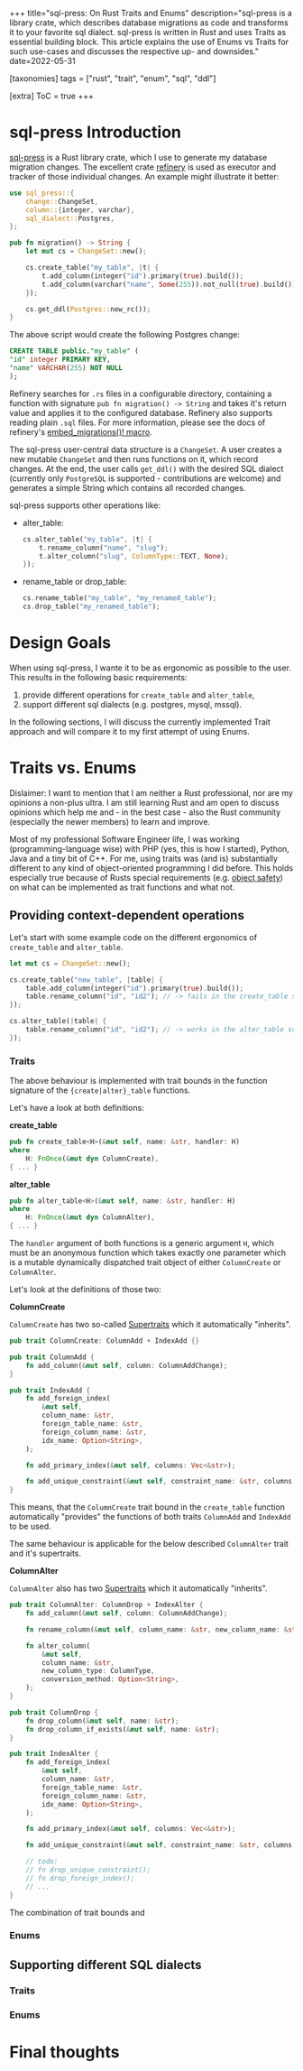 +++
title="sql-press: On Rust Traits and Enums"
description="sql-press is a library crate, which describes database migrations as code and transforms it to your favorite sql dialect. sql-press is written in Rust and uses Traits as essential building block. This article explains the use of Enums vs Traits for such use-cases and discusses the respective up- and downsides."
date=2022-05-31


[taxonomies]
tags = ["rust", "trait", "enum", "sql", "ddl"]

[extra]
ToC = true
+++

# sql-press Introduction
[sql-press][0] is a Rust library crate, which I use to generate my database
migration changes. The excellent crate [refinery][1] is used as executor and
tracker of those individual changes. An example might illustrate it better:

```rust
use sql_press::{
    change::ChangeSet,
    column::{integer, varchar},
    sql_dialect::Postgres,
};

pub fn migration() -> String {
    let mut cs = ChangeSet::new();

    cs.create_table("my_table", |t| {
        t.add_column(integer("id").primary(true).build());
        t.add_column(varchar("name", Some(255)).not_null(true).build());
    });

    cs.get_ddl(Postgres::new_rc());
}
```

The above script would create the following Postgres change:

```sql
CREATE TABLE public."my_table" (
"id" integer PRIMARY KEY,
"name" VARCHAR(255) NOT NULL
);
```

Refinery searches for `.rs` files in a configurable directory, containing a
function with signature `pub fn migration() -> String` and takes it's return value and
applies it to the configured database. Refinery also supports reading plain
`.sql` files. For more information, please see the docs of refinery's
[embed_migrations()! macro][2].

The sql-press user-central data structure is a `ChangeSet`. A user creates a new
mutable `ChangeSet` and then runs functions on it, which record changes. At the
end, the user calls `get_ddl()` with the desired SQL dialect (currently only
`PostgreSQL` is supported - contributions are welcome) and generates a simple
String which contains all recorded changes.

sql-press supports other operations like:
- alter_table:
  ```rust
  cs.alter_table("my_table", |t| {
      t.rename_column("name", "slug");
      t.alter_column("slug", ColumnType::TEXT, None);
  });
  ```
- rename_table or drop_table:
  ```rust
  cs.rename_table("my_table", "my_renamed_table");
  cs.drop_table("my_renamed_table");
  ```

# Design Goals
When using sql-press, I wante it to be as ergonomic as possible to the user.
This results in the following basic requirements:
1. provide different operations for `create_table` and `alter_table`,
2. support different sql dialects (e.g. postgres, mysql, mssql).

In the following sections, I will discuss the currently implemented Trait
approach and will compare it to my first attempt of using Enums. 

# Traits vs. Enums
Dislaimer: I want to mention that I am neither a Rust professional, nor are my
opinions a non-plus ultra. I am still learning Rust and am open to discuss
opinions which help me and - in the best case - also the Rust community
(especially the newer members) to learn and improve.

Most of my professional Software Engineer life, I was working
(programming-language wise) with PHP (yes, this is how I started), Python, Java
and a tiny bit of C++. For me, using traits was (and is) substantially different
to any kind of object-oriented programming I did before. This holds especially
true because of Rusts special requirements (e.g. [object safety][3]) on what can
be implemented as trait functions and what not.

## Providing context-dependent operations
Let's start with some example code on the different ergonomics of
`create_table` and `alter_table`.

```rust
let mut cs = ChangeSet::new();

cs.create_table("new_table", |table| {
    table.add_column(integer("id").primary(true).build());
    table.rename_column("id", "id2"); // -> fails in the create_table scope
});

cs.alter_table(|table| {
    table.rename_column("id", "id2"); // -> works in the alter_table scope
});
```

### Traits
The above behaviour is implemented with trait bounds in the function signature
of the `{create|alter}_table` functions.

Let's have a look at both definitions:

**create_table**
```rust
pub fn create_table<H>(&mut self, name: &str, handler: H)
where
    H: FnOnce(&mut dyn ColumnCreate),
{ ... }
```

**alter_table**
```rust
pub fn alter_table<H>(&mut self, name: &str, handler: H)
where
    H: FnOnce(&mut dyn ColumnAlter),
{ ... }
```

The `handler` argument of both functions is a generic argument `H`, which must be an
anonymous function which takes exactly one parameter which is a mutable
dynamically dispatched trait object of either `ColumnCreate` or `ColumnAlter`.

Let's look at the definitions of those two:

**ColumnCreate**

`ColumnCreate` has two so-called [Supertraits][4] which it automatically
"inherits".
```rust
pub trait ColumnCreate: ColumnAdd + IndexAdd {}

pub trait ColumnAdd {
    fn add_column(&mut self, column: ColumnAddChange);
}

pub trait IndexAdd {
    fn add_foreign_index(
        &mut self,
        column_name: &str,
        foreign_table_name: &str,
        foreign_column_name: &str,
        idx_name: Option<String>,
    );

    fn add_primary_index(&mut self, columns: Vec<&str>);

    fn add_unique_constraint(&mut self, constraint_name: &str, columns: Vec<&str>);
}
```
This means, that the `ColumnCreate` trait bound in the `create_table` function
automatically "provides" the functions of both traits `ColumnAdd` and `IndexAdd` to be
used. 

The same behaviour is applicable for the below described `ColumnAlter` trait and
it's supertraits.

**ColumnAlter**

`ColumnAlter` also has two [Supertraits][4] which it automatically "inherits".
```rust
pub trait ColumnAlter: ColumnDrop + IndexAlter {
    fn add_column(&mut self, column: ColumnAddChange);

    fn rename_column(&mut self, column_name: &str, new_column_name: &str);

    fn alter_column(
        &mut self,
        column_name: &str,
        new_column_type: ColumnType,
        conversion_method: Option<String>,
    );
}

pub trait ColumnDrop {
    fn drop_column(&mut self, name: &str);
    fn drop_column_if_exists(&mut self, name: &str);
}

pub trait IndexAlter {
    fn add_foreign_index(
        &mut self,
        column_name: &str,
        foreign_table_name: &str,
        foreign_column_name: &str,
        idx_name: Option<String>,
    );

    fn add_primary_index(&mut self, columns: Vec<&str>);

    fn add_unique_constraint(&mut self, constraint_name: &str, columns: Vec<&str>);

    // todo:
    // fn drop_unique_constraint();
    // fn drop_foreign_index();
    // ...
}
```

The combination of trait bounds and 

### Enums

## Supporting different SQL dialects
### Traits

### Enums

# Final thoughts

[0]: https://github.com/elbart/sql-press
[1]: https://crates.io/crates/refinery
[2]: https://docs.rs/refinery/0.8.4/refinery/macro.embed_migrations.html
[3]: https://doc.rust-lang.org/reference/items/traits.html#object-safety
[4]: https://doc.rust-lang.org/book/ch19-03-advanced-traits.html#using-supertraits-to-require-one-traits-functionality-within-another-trait